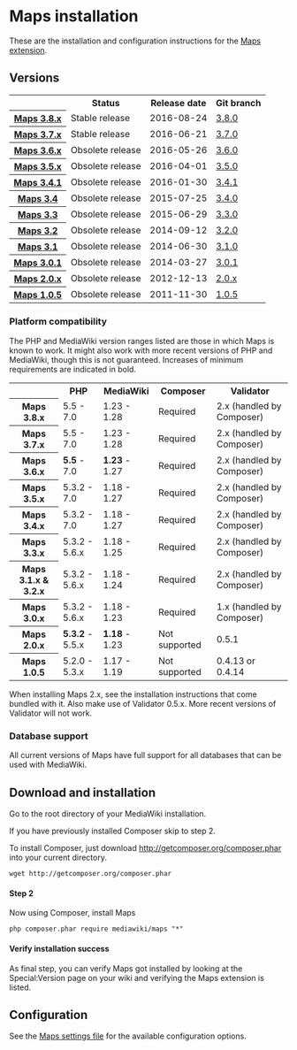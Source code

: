# Maps installation

These are the installation and configuration instructions for the [Maps extension](README.md).

## Versions

<table>
	<tr>
		<th></th>
		<th>Status</th>
		<th>Release date</th>
		<th>Git branch</th>
	</tr>
	<tr>
		<th><a href="RELEASE-NOTES.md">Maps 3.8.x</a></th>
		<td>Stable release</td>
		<td>2016-08-24</td>
		<td><a href="https://github.com/JeroenDeDauw/Maps/tree/3.8.0">3.8.0</a></td>
	</tr>
	<tr>
		<th><a href="RELEASE-NOTES.md">Maps 3.7.x</a></th>
		<td>Stable release</td>
		<td>2016-06-21</td>
		<td><a href="https://github.com/JeroenDeDauw/Maps/tree/3.7.0">3.7.0</a></td>
	</tr>
	<tr>
		<th><a href="RELEASE-NOTES.md">Maps 3.6.x</a></th>
		<td>Obsolete release</td>
		<td>2016-05-26</td>
		<td><a href="https://github.com/JeroenDeDauw/Maps/tree/3.6.0">3.6.0</a></td>
	</tr>
	<tr>
		<th><a href="RELEASE-NOTES.md">Maps 3.5.x</a></th>
		<td>Obsolete release</td>
		<td>2016-04-01</td>
		<td><a href="https://github.com/JeroenDeDauw/Maps/tree/3.5.0">3.5.0</a></td>
	</tr>
	<tr>
		<th><a href="RELEASE-NOTES.md#maps-341">Maps 3.4.1</a></th>
		<td>Obsolete release</td>
		<td>2016-01-30</td>
		<td><a href="https://github.com/JeroenDeDauw/Maps/tree/3.4.1">3.4.1</a></td>
	</tr>
	<tr>
		<th><a href="RELEASE-NOTES.md#maps-34">Maps 3.4</a></th>
		<td>Obsolete release</td>
		<td>2015-07-25</td>
		<td><a href="https://github.com/JeroenDeDauw/Maps/tree/3.4.0">3.4.0</a></td>
	</tr>
	<tr>
		<th><a href="RELEASE-NOTES.md#maps-33">Maps 3.3</a></th>
		<td>Obsolete release</td>
		<td>2015-06-29</td>
		<td><a href="https://github.com/JeroenDeDauw/Maps/tree/3.3.0">3.3.0</a></td>
	</tr>
	<tr>
		<th><a href="RELEASE-NOTES.md#maps-32">Maps 3.2</a></th>
		<td>Obsolete release</td>
		<td>2014-09-12</td>
		<td><a href="https://github.com/JeroenDeDauw/Maps/tree/3.2.0">3.2.0</a></td>
	</tr>
	<tr>
		<th><a href="RELEASE-NOTES.md#maps-31">Maps 3.1</a></th>
		<td>Obsolete release</td>
		<td>2014-06-30</td>
		<td><a href="https://github.com/JeroenDeDauw/Maps/tree/3.1">3.1.0</a></td>
	</tr>
	<tr>
		<th><a href="RELEASE-NOTES.md#maps-301">Maps 3.0.1</a></th>
		<td>Obsolete release</td>
		<td>2014-03-27</td>
		<td><a href="https://github.com/JeroenDeDauw/Maps/tree/3.0.1">3.0.1</a></td>
	</tr>
	<tr>
		<th><a href="RELEASE-NOTES.md#maps-20-2012-10-05">Maps 2.0.x</a></th>
		<td>Obsolete release</td>
		<td>2012-12-13</td>
		<td><a href="https://github.com/JeroenDeDauw/Maps/tree/2.0.x">2.0.x</a></td>
	</tr>
	<tr>
		<th><a href="RELEASE-NOTES.md#maps-105-2011-11-30">Maps 1.0.5</a></th>
		<td>Obsolete release</td>
		<td>2011-11-30</td>
		<td><a href="https://github.com/JeroenDeDauw/Maps/tree/1.0.5">1.0.5</a></td>
	</tr>
</table>

### Platform compatibility

The PHP and MediaWiki version ranges listed are those in which Maps is known to work. It might also
work with more recent versions of PHP and MediaWiki, though this is not guaranteed. Increases of
minimum requirements are indicated in bold.

<table>
	<tr>
		<th></th>
		<th>PHP</th>
		<th>MediaWiki</th>
		<th>Composer</th>
		<th>Validator</th>
	</tr>
	<tr>
		<th>Maps 3.8.x</th>
		<td>5.5 - 7.0</td>
		<td>1.23 - 1.28</td>
		<td>Required</td>
		<td>2.x (handled by Composer)</td>
	</tr>
	<tr>
		<th>Maps 3.7.x</th>
		<td>5.5 - 7.0</td>
		<td>1.23 - 1.28</td>
		<td>Required</td>
		<td>2.x (handled by Composer)</td>
	</tr>
	<tr>
		<th>Maps 3.6.x</th>
		<td><strong>5.5</strong> - 7.0</td>
		<td><strong>1.23</strong> - 1.27</td>
		<td>Required</td>
		<td>2.x (handled by Composer)</td>
	</tr>
	<tr>
		<th>Maps 3.5.x</th>
		<td>5.3.2 - 7.0</td>
		<td>1.18 - 1.27</td>
		<td>Required</td>
		<td>2.x (handled by Composer)</td>
	</tr>
	<tr>
		<th>Maps 3.4.x</th>
		<td>5.3.2 - 7.0</td>
		<td>1.18 - 1.27</td>
		<td>Required</td>
		<td>2.x (handled by Composer)</td>
	</tr>
	<tr>
		<th>Maps 3.3.x</th>
		<td>5.3.2 - 5.6.x</td>
		<td>1.18 - 1.25</td>
		<td>Required</td>
		<td>2.x (handled by Composer)</td>
	</tr>
	<tr>
		<th>Maps 3.1.x & 3.2.x</th>
		<td>5.3.2 - 5.6.x</td>
		<td>1.18 - 1.24</td>
		<td>Required</td>
		<td>2.x (handled by Composer)</td>
	</tr>
	<tr>
		<th>Maps 3.0.x</th>
		<td>5.3.2 - 5.6.x</td>
		<td>1.18 - 1.23</td>
		<td>Required</td>
		<td>1.x (handled by Composer)</td>
	</tr>
	<tr>
		<th>Maps 2.0.x</th>
		<td><strong>5.3.2</strong> - 5.5.x</td>
		<td><strong>1.18</strong> - 1.23</td>
		<td>Not supported</td>
		<td>0.5.1</td>
	</tr>
	<tr>
		<th>Maps 1.0.5</th>
		<td>5.2.0 - 5.3.x</td>
		<td>1.17 - 1.19</td>
		<td>Not supported</td>
		<td>0.4.13 or 0.4.14</td>
	</tr>
</table>

When installing Maps 2.x, see the installation instructions that come bundled with it. Also
make use of Validator 0.5.x. More recent versions of Validator will not work.

### Database support

All current versions of Maps have full support for all databases that can be used with MediaWiki.

## Download and installation

Go to the root directory of your MediaWiki installation.

If you have previously installed Composer skip to step 2.

To install Composer, just download http://getcomposer.org/composer.phar into your
current directory.

    wget http://getcomposer.org/composer.phar

#### Step 2

Now using Composer, install Maps

    php composer.phar require mediawiki/maps "*"

#### Verify installation success

As final step, you can verify Maps got installed by looking at the Special:Version page on your wiki and verifying the
Maps extension is listed.

## Configuration

See the [Maps settings file](Maps_Settings.php) for the available configuration options.
